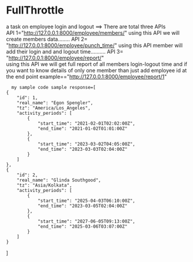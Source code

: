 # FullThrottle
a task on employee login and logout
==> There are total three APIs  
API 1="http://127.0.0.1:8000/employee/members/"
      using this API we will create members data........
API 2= "http://127.0.0.1:8000/employee/punch_time/"
      using this API member will add their login and and logout time..........
API 3= "http://127.0.0.1:8000/employee/report/"     
      using this API we will get full report of all members login-logout time and if you want to know details
      of only one member than just add employee id at the end point
      example=="http://127.0.0.1:8000/employee/report/1"
      
      
      
      my sample code sample response=[
    {
        "id": 1,
        "real_name": "Egon Spengler",
        "tz": "America/Los_Angeles",
        "activity_periods": [
            {
                "start_time": "2021-02-01T02:02:00Z",
                "end_time": "2021-01-02T01:01:00Z"
            },
            {
                "start_time": "2023-03-02T04:05:00Z",
                "end_time": "2023-03-03T02:04:00Z"
            }
        ]
    },
    {
        "id": 2,
        "real_name": "Glinda Southgood",
        "tz": "Asia/Kolkata",
        "activity_periods": [
            {
                "start_time": "2025-04-03T06:10:00Z",
                "end_time": "2023-03-05T02:04:00Z"
            },
            {
                "start_time": "2027-06-05T09:13:00Z",
                "end_time": "2025-03-06T03:07:00Z"
            }
        ]
    }
]
 
